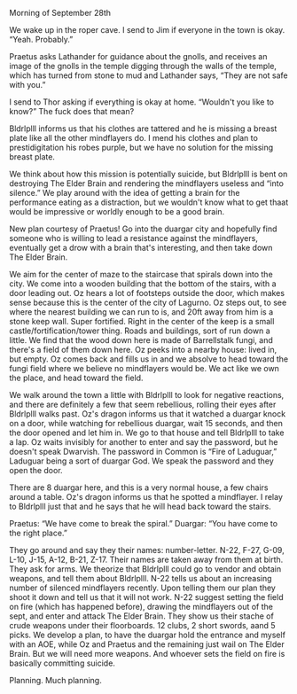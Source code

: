 Morning of September 28th

We wake up in the roper cave.  I send to Jim if everyone in the town is okay. “Yeah. Probably.”

Praetus asks Lathander for guidance about the gnolls, and receives an image of the gnolls in the temple digging through the walls of the temple, which has turned from stone to mud and Lathander says, “They are not safe with you.”

I send to Thor asking if everything is okay at home. “Wouldn't you like to know?” The fuck does that mean?

Bldrlplll informs us that his clothes are tattered and he is missing a breast plate like all the other mindflayers do. I mend his clothes and plan to prestidigitation his robes purple, but we have no solution for the missing breast plate. 

We think about how this mission is potentially suicide, but Bldrlplll is bent on destroying The Elder Brain and rendering the mindflayers useless and “into silence.” We play around with the idea of getting  a brain for the performance eating as a distraction, but we wouldn't know what to get thaat would be impressive or worldly enough to be a good brain. 

New plan courtesy of Praetus! Go into the duargar city and hopefully find someone who is willing to lead a resistance against the mindflayers, eventually get a drow with a brain that's interesting, and then take down The Elder Brain.

We aim for the center of maze to the staircase that spirals down into the city. We come into a wooden building that the bottom of the stairs, with a door leading out. Oz hears a lot of footsteps outside the door, which makes sense because this is the center of the city of Lagurno. Oz steps out, to see where the nearest building we can run to is, and 20ft away from him is a stone keep wall. Super fortified. Right in the center of the keep is a small castle/fortification/tower thing. Roads and buildings, sort of run down a little. We find that the wood down here is made of Barrellstalk fungi, and there's a field of them down here. Oz peeks into a nearby house: lived in, but empty. Oz comes back and fills us in and we absolve to head toward the fungi field where we believe no mindflayers would be. We act like we own the place, and head toward the field.

We walk around the town a little with Bldrlplll to look for negative reactions, and there are definitely a few that seem rebellious, rolling their eyes after Bldrlplll walks past. Oz's dragon informs us that it watched a duargar knock on a door, while watching for rebellious duargar, wait 15 seconds, and then the door opened and let him in. We go to that house and tell Bldrlplll to take a lap. Oz waits invisibly for another to enter and say the password, but he doesn't speak Dwarvish. The password in Common is “Fire of Laduguar,” Laduguar being a sort of duargar God. We speak the password and they open the door. 

There are 8 duargar here, and this is a very normal house, a few chairs around a table. Oz's dragon informs us that he spotted a mindflayer. I relay to Bldrlplll just that and he says that he will head back toward the stairs.

Praetus: “We have come to break the spiral.”
Duargar: “You have come to the right place.”

They go around and say they their names: number-letter. N-22, F-27, G-09, L-10, J-15, A-12, B-21, Z-17. Their names are taken away from them at birth. They ask for arms. We theorize that Bldrlplll could go to vendor and obtain weapons, and tell them about Bldrlplll. N-22 tells us about an increasing number of silenced mindflayers recently. Upon telling them our plan they shoot it down and tell us that it will not work. N-22 suggest setting the field on fire (which has happened before), drawing the mindflayers out of the sept, and enter and attack The Elder Brain. They show us their stache of crude weapons under their floorboards. 12 clubs, 2 short swords, aand 5 picks. We develop a plan, to have the duargar hold the entrance and myself with an AOE, while Oz and Praetus and the remaining just wail on The Elder Brain. But we will need more weapons. And whoever sets the field on fire is basically committing suicide. 

Planning. Much planning.